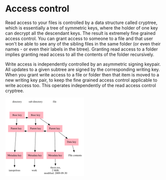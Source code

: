 # Access control

Read access to your files is controlled by a data structure called cryptree, which is essentially a tree of symmetric keys, where the holder of one key can decrypt all the descendant keys. The result is extremely fine grained access control. You can grant access to someone to a file and that user won't be able to see any of the sibling files in the same folder (or even their names - or even their labels in the btree). Granting read access to a folder implies granting read access to all the contents of the folder recursively.

Write access is independently controlled by an asymmetric signing keypair. All updates to a given subtree are signed by the corresponding writing key. When you grant write access to a file or folder then that item is moved to a new writing key pair, to keep the fine grained access control applicable to write access too. This operates independently of the read access control cryptree.

<img alt="Capability read access tree" src="img/cryptree.svg" class="center" style="width: 50%;" />